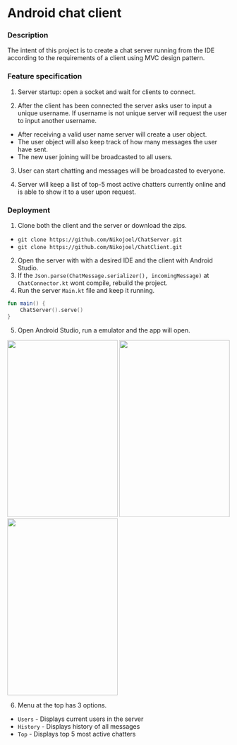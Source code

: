 # Android chat client

### Description
The intent of this project is to create a chat server running from the IDE according to the requirements of a client using MVC design pattern.

### Feature specification

1. Server startup: open a socket and wait for clients to connect.

2. After the client has been connected the server asks user to input a unique username. If username is not unique server will request the user to input another username.
* After receiving a valid user name server will create a user object.
* The user object will also keep track of how many messages the user have sent.
* The new user joining will be broadcasted to all users.

3. User can start chatting and messages will be broadcasted to everyone.

4. Server will keep a list of top-5 most active chatters currently online and is able to show it to a user upon request.

### Deployment

1. Clone both the client and the server or download the zips.
* `git clone https://github.com/Nikojoel/ChatServer.git`
* `git clone https://github.com/Nikojoel/ChatClient.git`
2. Open the server with with a desired IDE and the client with Android Studio. 
3. If the `Json.parse(ChatMessage.serializer(), incomingMessage)` at `ChatConnector.kt` wont compile, rebuild the project.
4. Run the server `Main.kt` file and keep it running.
``` kotlin
fun main() {
    ChatServer().serve()
}
```
5. Open Android Studio, run a emulator and the app will open.

<p float="left">
        <img src="https://user-images.githubusercontent.com/45162563/72555571-7f04c600-38a5-11ea-87e1-37dcc72c1724.png" width="250"                 height="400">
        <img src="https://user-images.githubusercontent.com/45162563/72555574-7f9d5c80-38a5-11ea-9afc-6b8d1e7af7e0.png" width="250"                 height="400">
        <img src="https://user-images.githubusercontent.com/45162563/72555577-81ffb680-38a5-11ea-9188-5634c3ec2186.png" width="250"                 height="400">
</p>

6. Menu at the top has 3 options.
* `Users` - Displays current users in the server
* `History` - Displays history of all messages
* `Top` - Displays top 5 most active chatters

